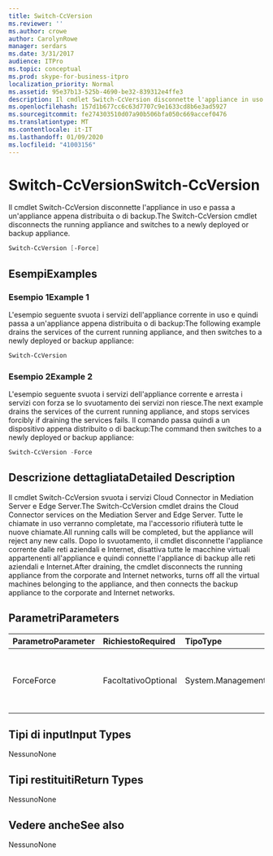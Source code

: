 ```yaml
---
title: Switch-CcVersion
ms.reviewer: ''
ms.author: crowe
author: CarolynRowe
manager: serdars
ms.date: 3/31/2017
audience: ITPro
ms.topic: conceptual
ms.prod: skype-for-business-itpro
localization_priority: Normal
ms.assetid: 95e37b13-525b-4690-be32-839312e4ffe3
description: Il cmdlet Switch-CcVersion disconnette l'appliance in uso e passa a un'appliance appena distribuita o di backup.
ms.openlocfilehash: 157d1b677cc6c63d7707c9e1633cd8b6e3ad5927
ms.sourcegitcommit: fe274303510d07a90b506bfa050c669accef0476
ms.translationtype: MT
ms.contentlocale: it-IT
ms.lasthandoff: 01/09/2020
ms.locfileid: "41003156"
---
```

# <a name="switch-ccversion"></a><span data-ttu-id="eed77-103">Switch-CcVersion</span><span class="sxs-lookup"><span data-stu-id="eed77-103">Switch-CcVersion</span></span>
 
<span data-ttu-id="eed77-104">Il cmdlet Switch-CcVersion disconnette l'appliance in uso e passa a un'appliance appena distribuita o di backup.</span><span class="sxs-lookup"><span data-stu-id="eed77-104">The Switch-CcVersion cmdlet disconnects the running appliance and switches to a newly deployed or backup appliance.</span></span> 
  
```powershell
Switch-CcVersion [-Force]
```

## <a name="examples"></a><span data-ttu-id="eed77-105">Esempi</span><span class="sxs-lookup"><span data-stu-id="eed77-105">Examples</span></span>
<span data-ttu-id="eed77-106"><a name="Examples"> </a></span><span class="sxs-lookup"><span data-stu-id="eed77-106"></span></span>

### <a name="example-1"></a><span data-ttu-id="eed77-107">Esempio 1</span><span class="sxs-lookup"><span data-stu-id="eed77-107">Example 1</span></span>

<span data-ttu-id="eed77-108">L'esempio seguente svuota i servizi dell'appliance corrente in uso e quindi passa a un'appliance appena distribuita o di backup:</span><span class="sxs-lookup"><span data-stu-id="eed77-108">The following example drains the services of the current running appliance, and then switches to a newly deployed or backup appliance:</span></span>
  
```powershell
Switch-CcVersion
```

### <a name="example-2"></a><span data-ttu-id="eed77-109">Esempio 2</span><span class="sxs-lookup"><span data-stu-id="eed77-109">Example 2</span></span>

<span data-ttu-id="eed77-110">L'esempio seguente svuota i servizi dell'appliance corrente e arresta i servizi con forza se lo svuotamento dei servizi non riesce.</span><span class="sxs-lookup"><span data-stu-id="eed77-110">The next example drains the services of the current running appliance, and stops services forcibly if draining the services fails.</span></span> <span data-ttu-id="eed77-111">Il comando passa quindi a un dispositivo appena distribuito o di backup:</span><span class="sxs-lookup"><span data-stu-id="eed77-111">The command then switches to a newly deployed or backup appliance:</span></span>
  
```powershell
Switch-CcVersion -Force
```

## <a name="detailed-description"></a><span data-ttu-id="eed77-112">Descrizione dettagliata</span><span class="sxs-lookup"><span data-stu-id="eed77-112">Detailed Description</span></span>
<span data-ttu-id="eed77-113"><a name="DetailedDescription"> </a></span><span class="sxs-lookup"><span data-stu-id="eed77-113"></span></span>

<span data-ttu-id="eed77-114">Il cmdlet Switch-CcVersion svuota i servizi Cloud Connector in Mediation Server e Edge Server.</span><span class="sxs-lookup"><span data-stu-id="eed77-114">The Switch-CcVersion cmdlet drains the Cloud Connector services on the Mediation Server and Edge Server.</span></span> <span data-ttu-id="eed77-115">Tutte le chiamate in uso verranno completate, ma l'accessorio rifiuterà tutte le nuove chiamate.</span><span class="sxs-lookup"><span data-stu-id="eed77-115">All running calls will be completed, but the appliance will reject any new calls.</span></span> <span data-ttu-id="eed77-116">Dopo lo svuotamento, il cmdlet disconnette l'appliance corrente dalle reti aziendali e Internet, disattiva tutte le macchine virtuali appartenenti all'appliance e quindi connette l'appliance di backup alle reti aziendali e Internet.</span><span class="sxs-lookup"><span data-stu-id="eed77-116">After draining, the cmdlet disconnects the running appliance from the corporate and Internet networks, turns off all the virtual machines belonging to the appliance, and then connects the backup appliance to the corporate and Internet networks.</span></span>
  
## <a name="parameters"></a><span data-ttu-id="eed77-117">Parametri</span><span class="sxs-lookup"><span data-stu-id="eed77-117">Parameters</span></span>
<span data-ttu-id="eed77-118"><a name="DetailedDescription"> </a></span><span class="sxs-lookup"><span data-stu-id="eed77-118"></span></span>

|<span data-ttu-id="eed77-119">**Parametro**</span><span class="sxs-lookup"><span data-stu-id="eed77-119">**Parameter**</span></span>|<span data-ttu-id="eed77-120">**Richiesto**</span><span class="sxs-lookup"><span data-stu-id="eed77-120">**Required**</span></span>|<span data-ttu-id="eed77-121">**Tipo**</span><span class="sxs-lookup"><span data-stu-id="eed77-121">**Type**</span></span>|<span data-ttu-id="eed77-122">**Descrizione**</span><span class="sxs-lookup"><span data-stu-id="eed77-122">**Description**</span></span>|
|:-----|:-----|:-----|:-----|
| <span data-ttu-id="eed77-123">Force</span><span class="sxs-lookup"><span data-stu-id="eed77-123">Force</span></span> <br/> | <span data-ttu-id="eed77-124">Facoltativo</span><span class="sxs-lookup"><span data-stu-id="eed77-124">Optional</span></span> <br/> |<span data-ttu-id="eed77-125">System.Management.Automation.SwitchParameter</span><span class="sxs-lookup"><span data-stu-id="eed77-125">System.Management.Automation.SwitchParameter</span></span>  <br/> | <span data-ttu-id="eed77-126">Arresta i servizi con forza se lo svuotamento dei servizi non riesce.</span><span class="sxs-lookup"><span data-stu-id="eed77-126">Stops services forcibly if draining the services fails.</span></span> <br/> |
   
## <a name="input-types"></a><span data-ttu-id="eed77-127">Tipi di input</span><span class="sxs-lookup"><span data-stu-id="eed77-127">Input Types</span></span>
<span data-ttu-id="eed77-128"><a name="InputTypes"> </a></span><span class="sxs-lookup"><span data-stu-id="eed77-128"></span></span>

<span data-ttu-id="eed77-129">Nessuno</span><span class="sxs-lookup"><span data-stu-id="eed77-129">None</span></span>
  
## <a name="return-types"></a><span data-ttu-id="eed77-130">Tipi restituiti</span><span class="sxs-lookup"><span data-stu-id="eed77-130">Return Types</span></span>
<span data-ttu-id="eed77-131"><a name="ReturnTypes"> </a></span><span class="sxs-lookup"><span data-stu-id="eed77-131"></span></span>

<span data-ttu-id="eed77-132">Nessuno</span><span class="sxs-lookup"><span data-stu-id="eed77-132">None</span></span>
  
## <a name="see-also"></a><span data-ttu-id="eed77-133">Vedere anche</span><span class="sxs-lookup"><span data-stu-id="eed77-133">See also</span></span>
<span data-ttu-id="eed77-134"><a name="ReturnTypes"> </a></span><span class="sxs-lookup"><span data-stu-id="eed77-134"></span></span>

<span data-ttu-id="eed77-135">Nessuno</span><span class="sxs-lookup"><span data-stu-id="eed77-135">None</span></span>
  

